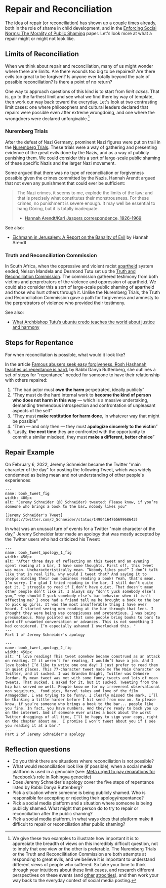# Repair and Reconciliation

The idea of repair (or reconciliation) has shown up a couple times already, both in the role of shame in child development, and in the [Enforcing Social Norms: The Morality of Public Shaming](https://philpapers.org/archive/BILESN.pdf) paper. Let's look more at what a repair might or might not look like.

## Limits of Reconciliation

When we think about repair and reconciliation, many of us might wonder where there are limits. Are there wounds too big to be repaired? Are there evils too great to be forgiven? Is anyone ever totally beyond the pale of possible reconciliation? Is there a point of no return?

One way to approach questions of this kind is to start from _limit cases_. That is, go to the farthest limit and see what we find there by way of template, then work our way back toward the everyday. Let's look at two contrasting limit cases: one where philosophers and cultural leaders declared that repairs were possible even after extreme wrongdoing, and one where the wrongdoers were declared unforgivable.[^nuremberg_vs_trc]

[^nuremberg_vs_trc]:  We give these two examples to illustrate how important it is to appreciate the breadth of views on this incredibly difficult question, not to imply that one view or the other is preferable.  The Nuremberg Trials or the Truth and Reconcilitiation Commission are both attempts at responding to great evils, and we believe it is important to understand different views of people who suffered. So take your time to think through your intuitions about these limit cases, and research different perspectives on these events (and [other](https://boardingschoolhealing.org/truthcommission/) [atrocities](https://en.wikipedia.org/wiki/The_Look_of_Silence)), and then work your way back to the everyday context of social media posting.


### Nuremberg Trials
After the defeat of Nazi Germany, prominent Nazi figures were put on trail in the [Nuremberg Trials](https://en.wikipedia.org/wiki/Nuremberg_trials). These trials were a way of gathering and presenting evidence of the great evils done by the Nazis, and as a way of publicly punishing them. We could consider this a sort of large-scale public shaming of these specific Nazis and the larger Nazi movement.

Some argued that there was no type of reconciliation or forgiveness possible given the crimes committed by the Nazis. Hannah Arendt argued that not even any punishment that could ever be sufficient:
> The Nazi crimes, it seems to me, explode the limits of the law; and that is precisely what constitutes their monstrousness. For these crimes, no punishment is severe enough. It may well be essential to hang Göring, but it is totally inadequate.
>
> - [Hannah Arendt/Karl Jaspers correspondence, 1926-1969](https://www.google.com/books/edition/Hannah_Arendt_Karl_Jaspers_Correspondenc/UkgoAQAAMAAJ)

See also:
- [Eichmann in Jerusalem: A Report on the Banality of Evil](https://en.wikipedia.org/wiki/Eichmann_in_Jerusalem) by Hannah Arendt

### Truth and Reconciliation Commission

In South Africa, when the oppressive and violent racist [apartheid](https://en.wikipedia.org/wiki/Apartheid) system ended, Nelson Mandela and Desmond Tutu set up the [Truth and Reconciliation Commission](https://en.wikipedia.org/wiki/Truth_and_Reconciliation_Commission_(South_Africa)). The commission gathered testimony from both victims and perpretrators of the violence and oppression of apartheid. We could also consider this a sort of large-scale public shaming of apartheid and those who hurt others through it. Unlike the Nuremberg Trials, the Truth and Reconciliation Commission gave a path for forgiveness and amnesty to the perpretrators of violence who provided their testimony.

See also:
- [What Archbishop Tutu’s ubuntu credo teaches the world about justice and harmony](https://theconversation.com/what-archbishop-tutus-ubuntu-credo-teaches-the-world-about-justice-and-harmony-84730)


## Steps for Repentance

For when reconciliation is possible, what would it look like?

In the article [Famous abusers seek easy forgiveness. Rosh Hashanah teaches us repentance is hard.](https://www.washingtonpost.com/outlook/famous-abusers-seek-easy-forgiveness-rosh-hashanah-teaches-us-repentance-is-hard/2018/09/06/c2dc2cac-b0ab-11e8-9a6a-565d92a3585d_story.html) by Rabbi Danya Ruttenberg, she outlines a set of steps for "repentance" needed for someone to have their relationship with others repaired:

1. “The bad actor must **own the harm** perpetrated, ideally publicly”
1. “They must do the hard internal work to **become the kind of person who does not harm in this way** — which is a massive undertaking, demanding tremendous introspection and confrontation of unpleasant aspects of the self”
1. “They must **make restitution for harm done**, in whatever way that might be possible”
1. “Then — and only then — they must **apologize sincerely to the victim**”
1. “Lastly, **the next time** they are confronted with the opportunity to commit a similar misdeed, they must **make a different, better choice**”


## Repair Example

On February 6, 2022, Jeremy Schneider became the Twitter "main character of the day" for posting the following Tweet, which was widely condemned as being mean and not understanding of other people's experiences:

```{figure} book_tweet.png
---
name: book_tweet_fig
width: 400px
alt: "Jeremy Schneider (@J_Schneider) tweeted: Please know, if you’re someone who brings a book to the bar… nobody likes you"
---
[Jeremy Schneider's Tweet](https://twitter.com/J_Schneider/status/1490416476569968643)
```

In what was an unusual turn of events for a Twitter "main character of the day," Jeremy Schneider later made an apology that was mostly accepted by the Twitter users who had criticized his Tweet:

```{figure} book_tweet_apology_1.png
---
name: book_tweet_apology_1_fig
width: 450px
alt: "After three days of reflecting on this tweet and an evening spent reading at a bar, I have some thoughts. First off, this tweet was mean. Uncharacteristically mean. “Nobody likes you?” I don’t talk like that in real life, why would I tweet that? And saying it to people minding their own business reading a book? Yeah, that’s mean. I’m sorry. I'm glad I tried reading in the bar, I still don’t quite get it. I struggle to read if I don’t have quiet. That doesn’t mean other people don’t like it. I always say “don’t yuck somebody else’s yum,” why should I yuck somebody else’s bar behavior when it isn’t affecting me? I once had a friend tell me he brought a book to the bar to pick up girls. It was the most insufferable thing I have ever heard. I started seeing men reading at the bar through that lens. I thought they were being was conspicuous and pretentious. I was being presumptuous. Many pointed out that some people bring books to bars to ward off unwanted conversation or advances. This is not something I had considered. I’m especially ashamed I overlooked this. "
---
Part 1 of Jeremy Schneider's apology
```

```{figure} book_tweet_apology_2.png
---
name: book_tweet_apology_2_fig
width: 450px
alt: "I love reading! This tweet somehow became construed as an attack on reading. If it weren’t for reading, I wouldn’t have a job. And I love books! I’d like to write one one day! I just prefer to read them in quiet places. This 77-character tweet made me The Main Character on Twitter, and it sucked. I was Brandon Knight, Twitter was DeAndre Jordan. My mean tweet was met with some funny tweets and lots of mean tweets. That sucked. I asked for it, but it sucked. Tweeting from the hip has served me well. People know me for my irreverent observational non sequiturs,  food pics, Marvel takes and love of the film Armageddon. I was trying to be funny. I clearly missed the mark. I’ll be thinking a little harder before I hit send from now on. So please know, if you’re someone who brings a book to the bar... people like you fine. In fact, you have numbers. And they’re ready to back you up on the internet. And if someone ever writes a book about the worst Twitter draggings of all time, I’ll be happy to sign your copy, right on the chapter about me.  I promise I won’t tweet about you if I see you reading it at a bar."
---
Part 2 of Jeremy Schneider's apology
```



## Reflection questions
- Do you think there are situations where reconciliation is not possible?
- What would reconciliation look like (if possible), when a social media platform is used in a genocide (see: [Meta urged to pay reparations for Facebook’s role in Rohingya genocide](https://techcrunch.com/2022/09/29/amnesty-report-facebook-rohingya-reparations/))
- Does Jeremy Schneider's apology cover the five steps of repentance listed by Rabbi Danya Ruttenberg?
- Pick a situation where someone is being publicly shamed. Who is responsible for accepting or rejecting their apology/repentance?
- Pick a social media platform and a situation where someone is being publicly shamed. What might that person do to try to repair or reconciliation after the public shaming?
- Pick a social media platform. In what ways does that platform make it difficult to repair or reconciliation after public shaming?
